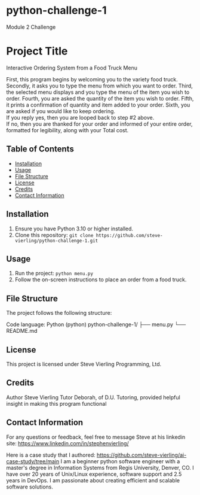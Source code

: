 # python-challenge-1
Module 2 Challenge

# Project Title

Interactive Ordering System from a Food Truck Menu

First, this program begins by welcoming you to the variety food truck.  
Secondly, it asks you to type the menu from which you want to order.
Third, the selected menu displays and you type the menu of the item you wish to order.
Fourth, you are asked the quantity of the item you wish to order.
Fifth, it prints a confirmation of quantity and item added to your order.
Sixth, you are asked if you would like to keep ordering.  
  If you reply yes, then you are looped back to step #2 above.  
  If no, then you are thanked for your order and informed of your entire order, 
    formatted for legibility, along with your Total cost.

## Table of Contents

- [Installation](#installation)
- [Usage](#usage)
- [File Structure](#file-structure)
- [License](#license)
- [Credits](#credits)
- [Contact Information](#contact-information)

## Installation

1. Ensure you have Python 3.10 or higher installed.
2. Clone this repository: `git clone https://github.com/steve-vierling/python-challenge-1.git`

## Usage

1. Run the project: `python menu.py`
2. Follow the on-screen instructions to place an order from a food truck.

## File Structure

The project follows the following structure:

Code language: Python (python)
python-challenge-1/
├── menu.py
└── README.md

## License
This project is licensed under Steve Vierling Programming, Ltd.

## Credits
Author Steve Vierling
Tutor Deborah, of D.U. Tutoring, provided helpful insight in making this program functional

## Contact Information
For any questions or feedback, feel free to message Steve at his linkedin site: https://www.linkedin.com/in/stephenvierling/

Here is a case study that I authored: https://github.com/steve-vierling/ai-case-study/tree/main
I am a beginner python software engineer with a master's degree in Information Systems from Regis University, Denver, CO. I have over 20 years of Unix/Linux experience, software support and 2.5 years in DevOps.  I am passionate about creating efficient and scalable software solutions.


